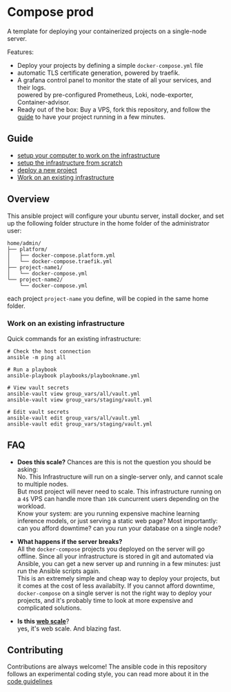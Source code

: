 # Compose prod

A template for deploying your containerized projects
on a single-node server.

Features:

- Deploy your projects by defining a simple `docker-compose.yml` file
- automatic TLS certificate generation, powered by traefik.
- A grafana control panel to monitor the state of all your services, and their logs.  
  powered by pre-configured Prometheus, Loki, node-exporter, Container-advisor.
- Ready out of the box: Buy a VPS, fork this repository, and follow the [guide](#guide) to
  have your project running in a few minutes.

## Guide

- [setup your computer to work on the infrastructure](./docs/devenv-setup.md)
- [setup the infrastructure from scratch](./docs/infra-from-scratch.md)
- [deploy a new project](./docs/deploy.md)
- [Work on an existing infrastructure](#Work-on-an-existing-infrastructure)

## Overview

This ansible project will configure your ubuntu server, install docker,
and set up the following folder structure in the home folder of the 
administrator user:

```
home/admin/
├── platform/
│   ├── docker-compose.platform.yml
│   └── docker-compose.traefik.yml
├── project-name1/
│   └── docker-compose.yml
└── project-name2/
    └── docker-compose.yml
```

each project `project-name` you define, will be copied in the same home folder.


### Work on an existing infrastructure

Quick commands for an existing infrastructure:
```
# Check the host connection
ansible -m ping all

# Run a playbook
ansible-playbook playbooks/playbookname.yml

# View vault secrets
ansible-vault view group_vars/all/vault.yml
ansible-vault view group_vars/staging/vault.yml

# Edit vault secrets
ansible-vault edit group_vars/all/vault.yml
ansible-vault edit group_vars/staging/vault.yml
```

## FAQ

- __Does this scale?__
  Chances are this is not the question you should be asking:  
  No. This Infrastructure will run on a single-server only, and cannot scale to multiple nodes.  
  But most project will never need to scale. This infrastructure running on a `4$` VPS
  can handle more than `10k` cuncurrent users depending on the workload.  
  Know your system: are you running expensive machine learning inference models, or just serving a static web page?
  Most importantly: can you afford downtime? can you run your database on a single node?

- __What happens if the server breaks?__  
  All the `docker-compose` projects you deployed on the server will go
  offline. Since all your infrastructure is stored in git and automated via Ansible, you can get a new server up and running in a few minutes: just run the Ansible scripts again.  
  This is an extremely simple and cheap way to deploy your projects, but it comes at the cost of less availabilty.
  If you cannot afford downtime, `docker-compose` on a single server is not the right way to deploy 
  your projects, and it's probably time to look at more expensive and complicated solutions.

- __Is this [web scale](https://www.youtube.com/watch?v=b2F-DItXtZs)__?  
  yes, it's web scale. And blazing fast.


## Contributing

Contributions are always welcome! The ansible code
in this repository follows an experimental coding style,
you can read more about it in the [code guidelines](./docs/code-guidelines.md)

